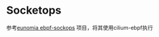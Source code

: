 # Socketops

参考[eunomia ebpf-sockops](https://eunomia.dev/zh/tutorials/29-sockops/#ebpf-sockops_1) 项目，将其使用cilium-ebpf执行